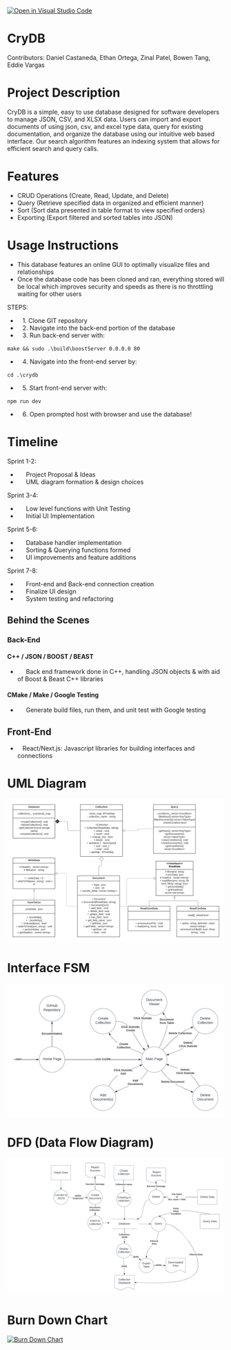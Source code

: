 [![Open in Visual Studio Code](https://classroom.github.com/assets/open-in-vscode-718a45dd9cf7e7f842a935f5ebbe5719a5e09af4491e668f4dbf3b35d5cca122.svg)](https://classroom.github.com/online_ide?assignment_repo_id=10810701&assignment_repo_type=AssignmentRepo)

# CryDB

Contributors: Daniel Castaneda, Ethan Ortega, Zinal Patel, Bowen Tang, Eddie Vargas

# Project Description

CryDB is a simple, easy to use database designed for software developers to manage JSON, CSV, and XLSX data. Users can import and export documents of using json, csv, and excel type data, query for existing documentation, and organize the database using our intuitive web based interface. Our search algorithm features an indexing system that allows for efficient search and query calls.

# Features

* CRUD Operations (Create, Read, Update, and Delete)
* Query (Retrieve specified data in organized and efficient manner)
* Sort (Sort data presented in table format to view specified orders)
* Exporting (Export filtered and sorted tables into JSON)

# Usage Instructions

* This database features an online GUI to optimally visualize files and relationships
* Once the database code has been cloned and ran, everything stored will be local which improves security and speeds as there is no throttling waiting for other users

STEPS:
* &nbsp;&nbsp; 1. Clone GIT repository
* &nbsp;&nbsp; 2. Navigate into the back-end portion of the database
* &nbsp;&nbsp; 3. Run back-end server with:
```shell
make && sudo .\build\boostServer 0.0.0.0 80
```
* &nbsp;&nbsp; 4. Navigate into the front-end server by:
```shell
cd .\crydb
```
* &nbsp;&nbsp; 5. Start front-end server with:
```shell
npm run dev
```
* &nbsp;&nbsp; 6. Open prompted host with browser and use the database!

# Timeline

Sprint 1-2:

* &nbsp;&nbsp;&nbsp;&nbsp; Project Proposal & Ideas
* &nbsp;&nbsp;&nbsp;&nbsp; UML diagram formation & design choices

Sprint 3-4:
* &nbsp;&nbsp;&nbsp;&nbsp; Low level functions with Unit Testing
* &nbsp;&nbsp;&nbsp;&nbsp; Initial UI Implementation

Sprint 5-6:
* &nbsp;&nbsp;&nbsp;&nbsp; Database handler implementation
* &nbsp;&nbsp;&nbsp;&nbsp; Sorting & Querying functions formed
* &nbsp;&nbsp;&nbsp;&nbsp; UI improvements and feature additions

Sprint 7-8:
* &nbsp;&nbsp;&nbsp;&nbsp; Front-end and Back-end connection creation
* &nbsp;&nbsp;&nbsp;&nbsp; Finalize UI design
* &nbsp;&nbsp;&nbsp;&nbsp; System testing and refactoring

## Behind the Scenes

### Back-End

#### C++ / JSON / BOOST / BEAST

* &nbsp;&nbsp;&nbsp;&nbsp; Back end framework done in C++, handling JSON objects & with aid of Boost & Beast C++ libraries

#### CMake / Make / Google Testing

* &nbsp;&nbsp;&nbsp;&nbsp; Generate build files, run them, and unit test with Google testing

## Front-End

* &nbsp;&nbsp; React/Next.js: Javascript libraries for building interfaces and connections

# UML Diagram

[![UML Diagram](./UML.png)](https://github.com/CS180-spring/cs180-21-CryPlusPlus/tree/main/repoImages/UML.png)

# Interface FSM

[![FSM Diagram](./FSM.png)](https://github.com/CS180-spring/cs180-21-CryPlusPlus/tree/main/repoImages/FSM.png)

# DFD (Data Flow Diagram)

[![DFD Diagram](./DFD.png)](https://github.com/CS180-spring/cs180-21-CryPlusPlus/tree/main/repoImages/DFD.png)

# Burn Down Chart

[![Burn Down Chart](./Burndown.png)](https://github.com/CS180-spring/cs180-21-CryPlusPlus/tree/main/repoImages/Burndown.png)
